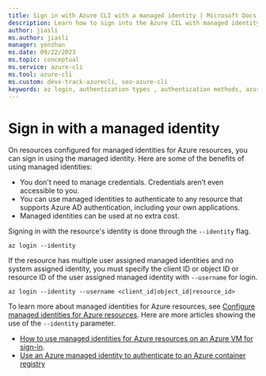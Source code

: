 ```yaml
---
title: Sign in with Azure CLI with a managed identity | Microsoft Docs
description: Learn how to sign into the Azure CIL with managed identity
author: jiasli
ms.author: jiasli
manager: yonzhan
ms.date: 09/22/2023
ms.topic: conceptual
ms.service: azure-cli
ms.tool: azure-cli
ms.custom: devx-track-azurecli, seo-azure-cli
keywords: az login, authentication types , authentication methods, azure, cli login, az login powershell, cli login, sign in
---
```


# Sign in with a managed identity

On resources configured for managed identities for Azure resources, you can sign in using the managed identity.
Here are some of the benefits of using managed identities:

- You don't need to manage credentials. Credentials aren’t even accessible to you.
- You can use managed identities to authenticate to any resource that supports Azure AD authentication, including your own applications.
- Managed identities can be used at no extra cost.

Signing in with the resource's identity is done through the `--identity` flag.

```azurecli-interactive
az login --identity
```

If the resource has multiple user assigned managed identities and no system assigned identity, you must specify the client ID or object ID or resource ID of the user assigned managed identity with `--username` for login.

```azurecli-interactive
az login --identity --username <client_id|object_id|resource_id>
```

To learn more about managed identities for Azure resources, see [Configure managed identities for Azure resources](/azure/active-directory/managed-identities-azure-resources/qs-configure-cli-windows-vm).  Here are more articles showing the use of the `--identity` parameter.

- [How to use managed identities for Azure resources on an Azure VM for sign-in](/azure/active-directory/managed-identities-azure-resources/how-to-use-vm-sign-in).
- [Use an Azure managed identity to authenticate to an Azure container registry](/azure/container-registry/container-registry-authentication-managed-identity?tabs=azure-cli)
